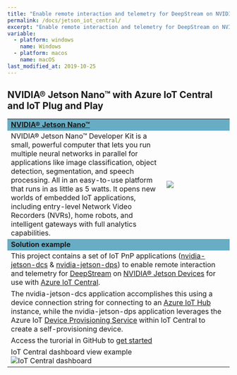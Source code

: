 ```yaml
---
title: "Enable remote interaction and telemetry for DeepStream on NVIDIA® Jetson Devices for use with Azure IoT Central"
permalink: /docs/jetson_iot_central/
excerpt: "Enable remote interaction and telemetry for DeepStream on NVIDIA® Jetson Devices for use with Azure IoT Central"
variable:
  - platform: windows
    name: Windows
  - platform: macos
    name: macOS
last_modified_at: 2019-10-25
---
```


## NVIDIA® Jetson Nano™ with Azure IoT Central and IoT Plug and Play

<html><table><tr bgcolor="#68adc4"><td colspan="2"><b>
<a href="https://www.nvidia.com/en-us/autonomous-machines/embedded-systems/jetson-nano/" target="_blank">NVIDIA® Jetson Nano™</a></b>
<tr><td>
NVIDIA® Jetson Nano™ Developer Kit is a small, powerful computer that lets you run multiple neural networks in parallel for applications like image classification, object detection, segmentation, and speech processing. All in an easy-to-use platform that runs in as little as 5 watts. It opens new worlds of embedded IoT applications, including entry-level Network Video Recorders (NVRs), home robots, and intelligent gateways with full analytics capabilities. 
</td>
<td width="30%">
<img src="{{'assets/images/devices_jetson_nano.jpg' | relative_url}}">
<!-- ![Jetson Nano]({{ '/assets/images/devices_jetson_nano.jpg' | relative_url }})  -->
</td></tr>
<tr bgcolor="#68adc4"><td colspan="2"><b>
Solution example
</b></td></tr>
<tr><td colspan="2">
This project contains a set of IoT PnP applications (<a href="https://github.com/toolboc/azure-iot-nvidia-jetson-deepstream-pnp/tree/master/nvidia-jetson-dcs" target="_blank">nvidia-jetson-dcs</a> & <a href="https://github.com/toolboc/azure-iot-nvidia-jetson-deepstream-pnp/tree/master/nvidia-jetson-dps" target="_blank">nvidia-jetson-dps</a>) to enable remote interaction and telemetry for <a href="https://developer.nvidia.com/deepstream-sdk" target="_blank">DeepStream</a> on <a href="https://www.nvidia.com/en-us/autonomous-machines/embedded-systems/" target="_blank">NVIDIA® Jetson Devices</a> for use with <a href="https://docs.microsoft.com/en-us/azure/iot-central/?WT.mc_id=github-deepstreampnp-pdecarlo" target="_blank">Azure IoT Central</a>.
</td></tr>
<tr><td colspan="2">
The nvidia-jetson-dcs application accomplishes this using a device connection string for connecting to an <a href="https://docs.microsoft.com/en-us/azure/iot-hub/tutorial-connectivity#create-an-iot-hub?WT.mc_id=github-deepstreampnp-pdecarlo" target="_blank">Azure IoT Hub</a> instance, while the nvidia-jetson-dps application leverages the Azure IoT <a href="https://docs.microsoft.com/en-us/azure/iot-dps/?WT.mc_id=github-deepstreampnp-pdecarlo" target="_blank">Device Provisioning Service</a> within IoT Central to create a self-provisioning device.
</td></tr>
<tr><td colspan="2">
Access the turorial in GitHub to <a href="https://github.com/toolboc/azure-iot-nvidia-jetson-deepstream-pnp" target="_blank">get started</a> 
</td></tr>
<tr><td>
IoT Central dashboard view example
<img src="{{'/assets/images/jetson_iot_central.png' | relative_url}}" alt="IoT Central dashboard">
</td></tr>

